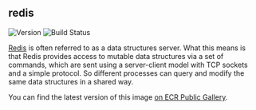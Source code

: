 ## **redis**
![Version](https://img.shields.io/badge/version-6.2.6-blue)
![Build Status](https://codebuild.us-west-2.amazonaws.com/badges?uuid=eyJlbmNyeXB0ZWREYXRhIjoiTW5yTmRkaVZuWkpVZ1RDNFQ1a2xSRHN5R2twTEZ6UXRVVUU4NElxTm5leUNtMVpkeUhMblBwS3NqQ1lpOE4yQjNmdW50OHhkeXRXcEZqM0dJMmlQTUR3PSIsIml2UGFyYW1ldGVyU3BlYyI6Illjc3BrMmZwSjluOXZxZm8iLCJtYXRlcmlhbFNldFNlcmlhbCI6MX0%3D&branch=main)

[Redis](https://github.com/redis/redis) is often referred to as a data structures server. What this means is that Redis provides access to mutable data structures via a set of commands, which are sent using a server-client model with TCP sockets and a simple protocol. So different processes can query and modify the same data structures in a shared way.

You can find the latest version of this image [on ECR Public Gallery](https://gallery.ecr.aws/eks-anywhere/redis/redis).

